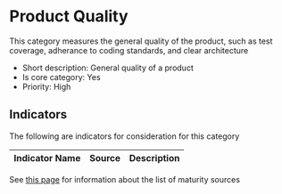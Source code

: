 # Product Quality

This category measures the general quality of the product, such as test coverage, adherance to
coding standards, and clear architecture

* Short description: General quality of a product 
* Is core category: Yes
* Priority: High


## Indicators

The following are indicators for consideration for this category

| Indicator Name | Source | Description | 
| --- | --- | --- |


See [this page](sources.md) for information about the list of maturity sources
